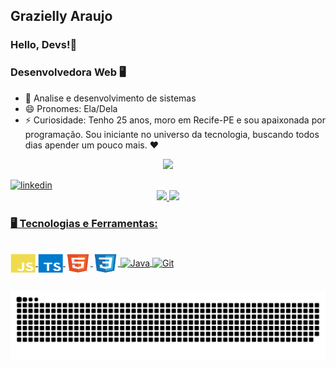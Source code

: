 ## Grazielly Araujo
### Hello, Devs!👋 
### Desenvolvedora Web ️🖥️


- 🔭 Analise e desenvolvimento de sistemas
- 😄 Pronomes: Ela/Dela
- ⚡ Curiosidade: Tenho 25 anos, moro em Recife-PE e sou apaixonada por programação. Sou iniciante no universo da tecnologia, buscando todos dias apender um pouco mais. ❤
  
 <p align="center">
  <img src="https://super.abril.com.br/wp-content/uploads/2016/09/super_imggato_digitando_0.gif" width="350">
</p>

<div>
  <a href="https://www.linkedin.com/in/grazielly-ara%C3%BAjo/">
   <img width="80px" src="https://cdn.pixabay.com/photo/2017/08/22/11/55/linked-in-2668688__340.png" alt="linkedin" style="vertical-align:top;">
  </a>  
</div>

<div align="center">
  <a href="https://github.com/grazielly-a">
  <img height="180em" src="https://github-readme-stats.vercel.app/api?username=grazielly-a&show_icons=true&theme=synthwave&include_all_commits=true&count_private=true"/>
  <img height="180em" src="https://github-readme-stats.vercel.app/api/top-langs/?username=grazielly-a&layout=compact&langs_count=7&theme=synthwave"/>
</div>

### 🖥️ Tecnologias e Ferramentas:  
<div style="display: inline_block"><br> 
  <img align="center" alt="Js" height="30" width="40" src="https://raw.githubusercontent.com/devicons/devicon/master/icons/javascript/javascript-plain.svg">
  <img align="center" alt="Ts" height="30" width="40" src="https://raw.githubusercontent.com/devicons/devicon/master/icons/typescript/typescript-plain.svg">
  <img align="center" alt="HTML" height="30" width="40" src="https://raw.githubusercontent.com/devicons/devicon/master/icons/html5/html5-original.svg">
  <img align="center" alt="CSS" height="30" width="40" src="https://raw.githubusercontent.com/devicons/devicon/master/icons/css3/css3-original.svg">
  <img align="center" alt="Java" height="30" width="40" src="https://cdn.jsdelivr.net/gh/devicons/devicon/icons/java/java-original-wordmark.svg">
  <img align="center" alt="Git" height="30" width="40" src="https://cdn.jsdelivr.net/gh/devicons/devicon/icons/git/git-original.svg"> 
</div>

##



![Snake animation](https://github.com/Grazielly-a/Grazielly-a/blob/output/github-contribution-grid-snake.svg)
